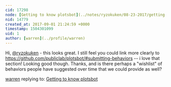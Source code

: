 ```yaml
---
cid: 17298
node: [Getting to know plotsbot](../notes/ryzokuken/08-23-2017/getting-to-know-plotsbot)
nid: 14779
created_at: 2017-09-01 21:24:59 +0000
timestamp: 1504301099
uid: 1
author: [warren](../profile/warren)
---
```


Hi, [@ryzokuken](/profile/ryzokuken) - this looks great. I still feel you could link more clearly to https://github.com/publiclab/plotsbot/#submitting-behaviors -- i love that section! Looking good though. Thanks, and is there perhaps a "wishlist" of behaviors people have suggested over time that we could provide as well?

[warren](../profile/warren) replying to: [Getting to know plotsbot](../notes/ryzokuken/08-23-2017/getting-to-know-plotsbot)

